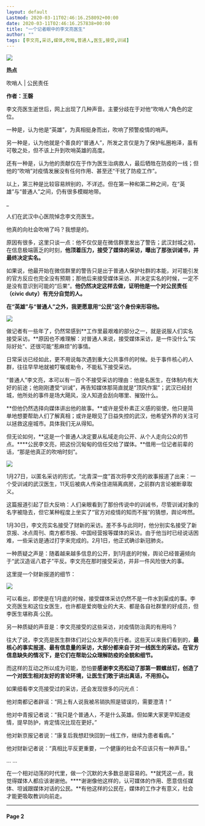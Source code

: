 ```yaml
---
layout: default
Lastmod: 2020-03-11T02:46:16.258092+00:00
date: 2020-03-11T02:46:16.257838+00:00
title: "一个记者眼中的李文亮医生"
author: ""
tags: [李文亮,采访,媒体,吹哨,普通人,医生,接受,训诫]
---
```


![](https://images.weserv.nl/?url=https%3A//x0.ifengimg.com/res/2020/C1097BEADBF5F1BAEFF2A640230E0BB0AA8C4689_size91_w1060_h596.jpeg)

**热点**

吹哨人 | 公民责任

**作者：王磬**

李文亮医生逝世后，网上出现了几种声音。主要分歧在于对他“吹哨人”角色的定位。

一种是，认为他是“英雄”，为真相挺身而出，吹响了预警疫情的哨声。

另一种是，认为他就是个善良的“普通人”，所发之言仅是为了保护私圈袍泽，虽有可敬之处，但不该上升到吹哨英雄的高度。

还有一种是，认为他的贡献仅在于作为医生治病救人，最后牺牲在防疫的一线；但他的“吹哨”对疫情发展没有任何作用、甚至还“干扰了防疫工作”。

以上，第三种是比较容易辨别的，不详述。但在第一种和第二种之间，在“英雄”与“普通人”之间，仍有很多模糊地带。

\_

人们在武汉中心医院悼念李文亮医生。

他真的向社会吹哨了吗？我想是的。

原因有很多，这里只谈一点：他不仅仅是在微信群里发出了警告；武汉封城之初，在信息极端匮乏的时刻，**他顶着压力，接受了媒体的采访，曝出了那张训诫书，并最终决定实名。**

如果说，他最开始在微信群里的警告只是出于普通人保护社群的本能，对可能引发的官方反应也完全没有预期；那他后来接受媒体采访、并决定实名的时候，一定不是没有意识到可能的“后果”。**他仍然决定这样去做，证明他是一个对公民责任（civic duty）有充分自觉的人。**

**在“英雄”与“普通人”之外，我更愿意用“公民”这个身份来形容他。**

![](https://images.weserv.nl/?url=https%3A//x0.ifengimg.com/res/2020/1BB96CD3D24972A0FDE4C75DBB073D29AB61ECE7_size32_w600_h338.jpeg)

做记者有一些年了，仍然常感到**工作里最艰难的部分之一，就是说服人们实名接受采访。**原因也不难理解：对普通人来说，接受媒体采访，是一件没什么“实际好处”、还很可能“惹麻烦”的事情。

日常采访已经如此，更不用说每次遇到重大公共事件的时候。处于事件核心的人群，往往早早地就被叮嘱或勒令，不能私下接受采访。

“普通人”李文亮，本可以有一百个不接受采访的理由：他是名医生，在体制内有大好的前途；他刚刚遭受“训诫”，再告知媒体那简直就是“顶风作案”；武汉已经封城，他所处的事件是场大飓风，没人知道会刮向哪里、摧毁什么。

**但他仍然选择向媒体讲出他的故事。**或许是受朴素正义感的驱使，他只是简单地想要帮助人们了解真相；或许是眼见了日益失控的武汉，他希望外界的关注可以拯救这座城市。具体我们无从得知。

但无论如何，**这是一个普通人决定要从私域走向公开、从个人走向公众的节点。****公民李文亮，把这份沉甸甸的信任交给了媒体。**借用一位记者前辈的话，“那是他真正的吹哨时刻”。

![](https://images.weserv.nl/?url=https%3A//x0.ifengimg.com/res/2020/E1C562F6BA75F7FC78BB59807CA82989EC1992E8_size182_w1080_h1440.jpeg)

1月27日，以匿名采访的形式，“北青深一度”首次将李文亮的故事报道了出来：一个受训诫的武汉医生，11天后被病人传染住进隔离病房，之前群内言论被断章取义。

这篇报道引起了巨大反响：人们亲眼看到了那份传说中的训诫书，尽管训诫对象的名字被隐去，但它某种程度上坐实了“官方对疫情的知而不报”的猜想，舆论哗然。

1月30日，李文亮实名接受了财新的采访。差不多与此同时，他分别实名接受了新京报、冰点周刊、南方都市报、中国经营报等媒体的采访。由于他当时已经说话困难，一些采访是通过打字来完成的。2月1日，他正式确诊新冠肺炎。

一种质疑之声是：随着越来越多信息的公开，到1月底的时候，舆论已经普遍倾向于“武汉造谣八君子”平反。李文亮在那时接受采访，并非一件风险很大的事。

这里提一个财新报道的细节：

![](https://images.weserv.nl/?url=https%3A//x0.ifengimg.com/res/2020/B462B4AC402B04E46E0AC5BF1A5F7A223B2700DF_size74_w1080_h490.jpeg)

可以看出，即使是在1月底的时候，接受媒体采访仍然不是一件水到渠成的事。李文亮医生和这位女医生，也许都是爱岗敬业的大夫、都是各自社群里的好成员，但李医生堪称真·公民。

另一种质疑的声音是：李文亮接受的这些采访，对疫情防治真的有用吗？

往大了说，李文亮是医生群体们对公众发声的先行者。这些天以来我们看到的，**最核心的事实报道、最有信息量的采访，大部分都来自于对一线医生的采访。在官方信息缺失的情况下，是它们在帮助公众理解防疫的全貌和细节。**

而这样的互动之所以成为可能，恐怕要**感谢李文亮松动了那第一颗螺丝钉，创造了一个对医生相对友好的言论环境，让医生们敢于讲出真话，不用担心。**

如果细看李文亮接受过的采访，还会发现很多的闪光点：

他对南都记者辟谣：“网上有人说我被吊销执照是错误的，需要澄清！”

他对中青报记者说：“我只是个普通人，不是什么英雄。但如果大家更早知道疫情，提早防护，肯定情况比现在更好。”

他对新京报记者说：“康复后我想赶快回到一线工作，继续为患者看病。”

他对财新记者说：“真相比平反更重要，一个健康的社会不应该只有一种声音。”

… …

在一个相对动荡的时代里，做一个沉默的大多数总是容易的。**就凭这一点，我觉得媒体人都应该谢谢他。****谢谢像他这样的，认可媒体的作用、愿意信任媒体、坦诚跟媒体对话的公民。**有他这样的公民在，媒体的工作才有意义，社会才能更吸取教训向前走。

* * *

#### Page 2


